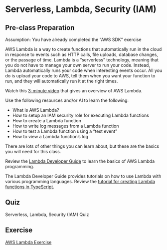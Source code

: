 # Serverless, Lambda, Security (IAM)

## Pre-class Preparation

Assumption: You have already completed the “AWS SDK” exercise

AWS Lambda is a way to create functions that automatically run in the cloud in response to events such as HTTP calls, file uploads, database changes, or the passage of time.  Lambda is a “serverless” technology, meaning that you do not have to manage your own server to run your code.  Instead, Lambda automatically runs your code when interesting events occur.  All you do is upload your code to AWS, tell them when you want your function to run, and they will automatically run it at the right times.

Watch this [3-minute video](https://www.youtube.com/watch?v=eOBq__h4OJ4) that gives an overview of AWS Lambda.

Use the following resources and/or AI to learn the following:

- What is AWS Lambda?
- How to setup an IAM security role for executing Lambda functions
- How to create a Lambda function
- How to write log messages from a Lambda function
- How to test a Lambda function using a “test event”
- How to view a Lambda function’s log
 
There are lots of other things you can learn about, but these are the basics you will need for this class.

Review the [Lambda Developer Guide](https://docs.aws.amazon.com/lambda/latest/dg/welcome.html) to learn the basics of AWS Lambda programming.

The Lambda Developer Guide provides tutorials on how to use Lambda with various programming languages. Review the [tutorial for creating Lambda functions in TypeScript](https://docs.aws.amazon.com/lambda/latest/dg/lambda-typescript.html).

## Quiz

Serverless, Lambda, Security (IAM) Quiz

## Exercise

[AWS Lambda Exercise](./aws-lambda-exercise.md)
